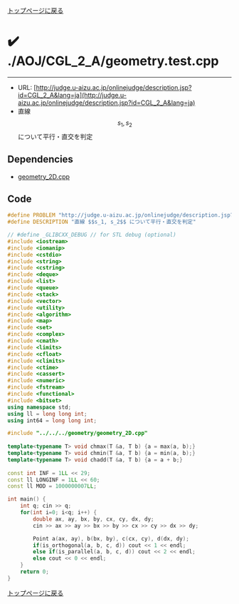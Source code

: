 <!-- Mathjax Support -->
<script type="text/javascript" async
  src="https://cdn.mathjax.org/mathjax/latest/MathJax.js?config=TeX-MML-AM_CHTML">
</script>


[トップページに戻る](../../../index.html)

# :heavy_check_mark: ./AOJ/CGL\_2\_A/geometry.test.cpp
---

* URL: [http://judge.u-aizu.ac.jp/onlinejudge/description.jsp?id=CGL_2_A&lang=ja](http://judge.u-aizu.ac.jp/onlinejudge/description.jsp?id=CGL_2_A&lang=ja)
* 直線 $$s_1, s_2$$ について平行・直交を判定

## Dependencies
* [geometry\_2D.cpp](../../../library/geometry_2D.cpp.html)

## Code

```cpp
#define PROBLEM "http://judge.u-aizu.ac.jp/onlinejudge/description.jsp?id=CGL_2_A&lang=ja"
#define DESCRIPTION "直線 $$s_1, s_2$$ について平行・直交を判定"

// #define _GLIBCXX_DEBUG // for STL debug (optional)
#include <iostream>
#include <iomanip>
#include <cstdio>
#include <string>
#include <cstring>
#include <deque>
#include <list>
#include <queue>
#include <stack>
#include <vector>
#include <utility>
#include <algorithm>
#include <map>
#include <set>
#include <complex>
#include <cmath>
#include <limits>
#include <cfloat>
#include <climits>
#include <ctime>
#include <cassert>
#include <numeric>
#include <fstream>
#include <functional>
#include <bitset>
using namespace std;
using ll = long long int;
using int64 = long long int;

#include "../../../geometry/geometry_2D.cpp"
 
template<typename T> void chmax(T &a, T b) {a = max(a, b);}
template<typename T> void chmin(T &a, T b) {a = min(a, b);}
template<typename T> void chadd(T &a, T b) {a = a + b;}
 
const int INF = 1LL << 29;
const ll LONGINF = 1LL << 60;
const ll MOD = 1000000007LL;

int main() {
    int q; cin >> q;
    for(int i=0; i<q; i++) {
        double ax, ay, bx, by, cx, cy, dx, dy;
        cin >> ax >> ay >> bx >> by >> cx >> cy >> dx >> dy;

        Point a(ax, ay), b(bx, by), c(cx, cy), d(dx, dy);
        if(is_orthogonal(a, b, c, d)) cout << 1 << endl;
        else if(is_parallel(a, b, c, d)) cout << 2 << endl;
        else cout << 0 << endl;
    }
    return 0;
}

```

[トップページに戻る](../../../index.html)
